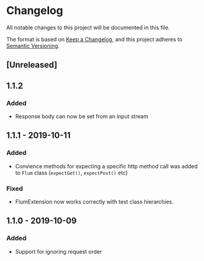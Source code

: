 # Changelog
All notable changes to this project will be documented in this file.

The format is based on [Keep a Changelog](https://keepachangelog.com/en/1.0.0/),
and this project adheres to [Semantic Versioning](https://semver.org/spec/v2.0.0.html).

## [Unreleased]

## 1.1.2
### Added
- Response body can now be set from an input stream

## 1.1.1 - 2019-10-11
### Added
- Convience methods for expecting a specific http method call was added to `Flum` class
(`expectGet()`, `expectPost()` etc)
### Fixed
- FlumExtension now works correctly with test class hierarchies. 

## 1.1.0 - 2019-10-09
### Added
- Support for ignoring request order
